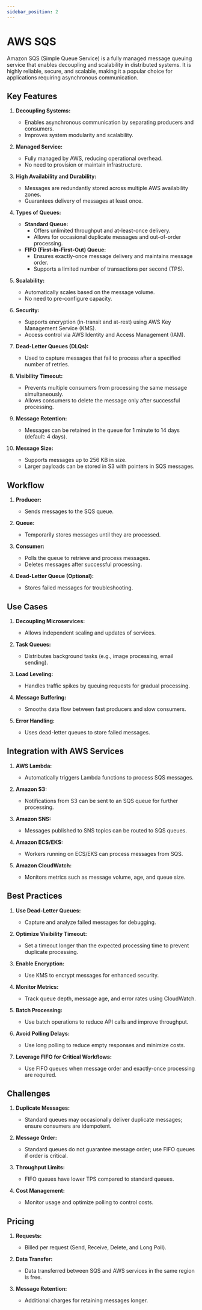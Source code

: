 ```yaml
---
sidebar_position: 2
---
```


# AWS SQS

Amazon SQS (Simple Queue Service) is a fully managed message queuing service that enables decoupling and scalability in distributed systems. It is highly reliable, secure, and scalable, making it a popular choice for applications requiring asynchronous communication.

## Key Features

1. **Decoupling Systems:**

   - Enables asynchronous communication by separating producers and consumers.
   - Improves system modularity and scalability.

2. **Managed Service:**

   - Fully managed by AWS, reducing operational overhead.
   - No need to provision or maintain infrastructure.

3. **High Availability and Durability:**

   - Messages are redundantly stored across multiple AWS availability zones.
   - Guarantees delivery of messages at least once.

4. **Types of Queues:**

   - **Standard Queue:**
     - Offers unlimited throughput and at-least-once delivery.
     - Allows for occasional duplicate messages and out-of-order processing.
   - **FIFO (First-In-First-Out) Queue:**
     - Ensures exactly-once message delivery and maintains message order.
     - Supports a limited number of transactions per second (TPS).

5. **Scalability:**

   - Automatically scales based on the message volume.
   - No need to pre-configure capacity.

6. **Security:**

   - Supports encryption (in-transit and at-rest) using AWS Key Management Service (KMS).
   - Access control via AWS Identity and Access Management (IAM).

7. **Dead-Letter Queues (DLQs):**

   - Used to capture messages that fail to process after a specified number of retries.

8. **Visibility Timeout:**

   - Prevents multiple consumers from processing the same message simultaneously.
   - Allows consumers to delete the message only after successful processing.

9. **Message Retention:**

   - Messages can be retained in the queue for 1 minute to 14 days (default: 4 days).

10. **Message Size:**
    - Supports messages up to 256 KB in size.
    - Larger payloads can be stored in S3 with pointers in SQS messages.

## Workflow

1. **Producer:**

   - Sends messages to the SQS queue.

2. **Queue:**

   - Temporarily stores messages until they are processed.

3. **Consumer:**

   - Polls the queue to retrieve and process messages.
   - Deletes messages after successful processing.

4. **Dead-Letter Queue (Optional):**
   - Stores failed messages for troubleshooting.

## Use Cases

1. **Decoupling Microservices:**

   - Allows independent scaling and updates of services.

2. **Task Queues:**

   - Distributes background tasks (e.g., image processing, email sending).

3. **Load Leveling:**

   - Handles traffic spikes by queuing requests for gradual processing.

4. **Message Buffering:**

   - Smooths data flow between fast producers and slow consumers.

5. **Error Handling:**
   - Uses dead-letter queues to store failed messages.

## Integration with AWS Services

1. **AWS Lambda:**

   - Automatically triggers Lambda functions to process SQS messages.

2. **Amazon S3:**

   - Notifications from S3 can be sent to an SQS queue for further processing.

3. **Amazon SNS:**

   - Messages published to SNS topics can be routed to SQS queues.

4. **Amazon ECS/EKS:**

   - Workers running on ECS/EKS can process messages from SQS.

5. **Amazon CloudWatch:**
   - Monitors metrics such as message volume, age, and queue size.

## Best Practices

1. **Use Dead-Letter Queues:**

   - Capture and analyze failed messages for debugging.

2. **Optimize Visibility Timeout:**

   - Set a timeout longer than the expected processing time to prevent duplicate processing.

3. **Enable Encryption:**

   - Use KMS to encrypt messages for enhanced security.

4. **Monitor Metrics:**

   - Track queue depth, message age, and error rates using CloudWatch.

5. **Batch Processing:**

   - Use batch operations to reduce API calls and improve throughput.

6. **Avoid Polling Delays:**

   - Use long polling to reduce empty responses and minimize costs.

7. **Leverage FIFO for Critical Workflows:**
   - Use FIFO queues when message order and exactly-once processing are required.

## Challenges

1. **Duplicate Messages:**

   - Standard queues may occasionally deliver duplicate messages; ensure consumers are idempotent.

2. **Message Order:**

   - Standard queues do not guarantee message order; use FIFO queues if order is critical.

3. **Throughput Limits:**

   - FIFO queues have lower TPS compared to standard queues.

4. **Cost Management:**
   - Monitor usage and optimize polling to control costs.

## Pricing

1. **Requests:**

   - Billed per request (Send, Receive, Delete, and Long Poll).

2. **Data Transfer:**

   - Data transferred between SQS and AWS services in the same region is free.

3. **Message Retention:**
   - Additional charges for retaining messages longer.
